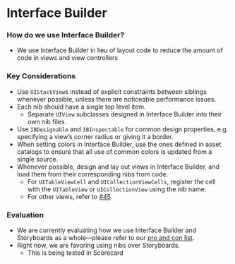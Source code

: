 # Interface Builder
### How do we use Interface Builder?
* We use Interface Builder in lieu of layout code to reduce the amount of code in views and view controllers

### Key Considerations
* Use `UIStackView`s instead of explicit constraints between siblings whenever possible, unless there are noticeable performance issues.
* Each nib should have a single top level item.
    * Separate `UIView` subclasses designed in Interface Builder into their own nib files.
* Use `IBDesignable` and `IBInspectable` for common design properties, e.g. specifying a view’s corner radius or giving it a border.
* When setting colors in Interface Builder, use the ones defined in asset catalogs to ensure that all use of common colors is updated from a single source.
* Whenever possible, design and lay out views in Interface Builder, and load them from their corresponding nibs from code. 
    * For `UITableViewCell` and `UICollectionViewCells`, register the cell with the `UITableView` or `UICollectionView` using the nib name.
    * For other views, refer to [#45](https://github.com/Lickability/code-snippets/issues/45).
### Evaluation
* We are currently evaluating how we use Interface Builder and Storyboards as a whole—please refer to our [pro and con list](https://github.com/Lickability/swift-style-guide/issues/14).
* Right now, we are favoring using nibs over Storyboards.
    * This is being tested in Scorecard
	
